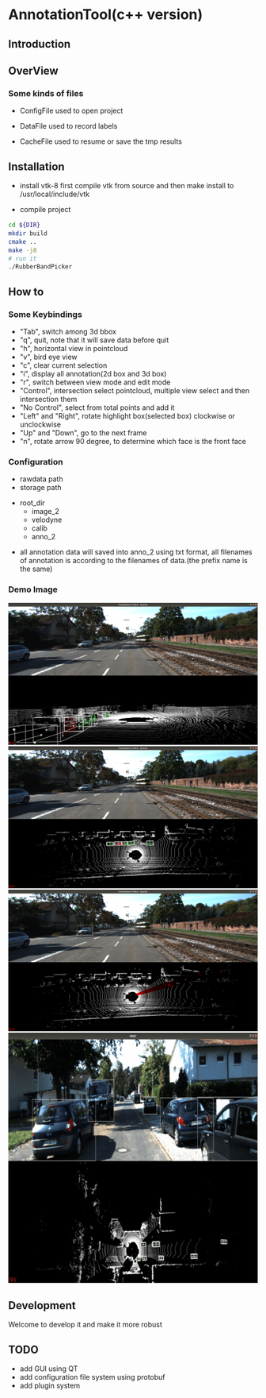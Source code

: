 # AnnotationTool(c++ version)

## Introduction

## OverView

### Some kinds of files
* ConfigFile
    used to open project

* DataFile
    used to record labels

* CacheFile
    used to resume or save the tmp results

## Installation

* install vtk-8 first
compile vtk from source and then make install to /usr/local/include/vtk

* compile project
```bash
cd ${DIR}
mkdir build
cmake ..
make -j8
# run it
./RubberBandPicker
```



## How to
### Some Keybindings
* "Tab", switch among 3d bbox
* "q", quit, note that it will save data before quit
* "h", horizontal view in pointcloud
* "v", bird eye view
* "c", clear current selection
* "i", display all annotation(2d box and 3d box)
* "r", switch between view mode and edit mode
* "Control", intersection select pointcloud, multiple view select and then intersection them
* "No Control", select from total points and add it
* "Left" and "Right", rotate highlight box(selected box) clockwise or unclockwise
* "Up" and "Down", go to the next frame
* "n", rotate arrow 90 degree, to determine which face is the front face

### Configuration
* rawdata path
* storage path
- root_dir
    - image_2
    - velodyne
    - calib
    - anno_2
* all annotation data will saved into anno_2 using txt format,
all filenames of annotation is according to the filenames of data.(the prefix name is the same)

### Demo Image
![](https://github.com/kl456123/AnnotationTools/blob/master/Images/Screenshot%20from%202019-10-14%2016-02-39.png)
![](https://github.com/kl456123/AnnotationTools/blob/master/Images/Screenshot%20from%202019-10-14%2016-02-58.png)
![](https://github.com/kl456123/AnnotationTools/blob/master/Images/Screenshot%20from%202019-10-14%2016-21-44.png)
![](https://github.com/kl456123/AnnotationTools/blob/master/Images/gifhome_512x512.gif)



## Development
Welcome to develop it and make it more robust


## TODO
* add GUI using QT
* add configuration file system using protobuf
* add plugin system



